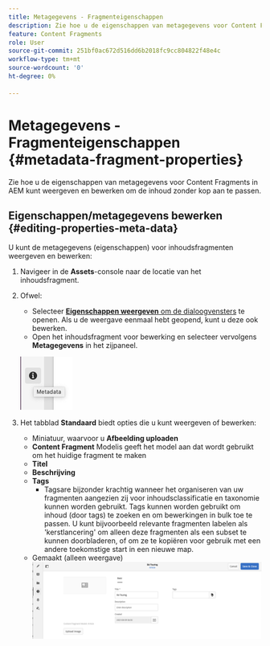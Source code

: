 ```yaml
---
title: Metagegevens - Fragmenteigenschappen
description: Zie hoe u de eigenschappen van metagegevens voor Content Fragments in AEM kunt weergeven en bewerken om de inhoud zonder kop aan te passen.
feature: Content Fragments
role: User
source-git-commit: 251bf0ac672d516dd6b2018fc9cc804822f48e4c
workflow-type: tm+mt
source-wordcount: '0'
ht-degree: 0%

---
```


# Metagegevens - Fragmenteigenschappen {#metadata-fragment-properties}

Zie hoe u de eigenschappen van metagegevens voor Content Fragments in AEM kunt weergeven en bewerken om de inhoud zonder kop aan te passen.

## Eigenschappen/metagegevens bewerken {#editing-properties-meta-data}

U kunt de metagegevens (eigenschappen) voor inhoudsfragmenten weergeven en bewerken:

1. Navigeer in de **Assets**-console naar de locatie van het inhoudsfragment.
2. Ofwel:

   * Selecteer [**Eigenschappen weergeven** om de dialoogvensters](/help/assets/manage-assets.md#editing-properties) te openen. Als u de weergave eenmaal hebt geopend, kunt u deze ook bewerken.
   * Open het inhoudsfragment voor bewerking en selecteer vervolgens **Metagegevens** in het zijpaneel.

   ![metadata](assets/cfm-metadata-01.png)

3. Het tabblad **Standaard** biedt opties die u kunt weergeven of bewerken:

   * Miniatuur, waarvoor u **Afbeelding uploaden**
   * **Content Fragment** Modelis geeft het model aan dat wordt gebruikt om het huidige fragment te maken
   * **Titel**
   * **Beschrijving**
   * **Tags**
      * [](/help/sites-authoring/tags.md) Tagsare bijzonder krachtig wanneer het organiseren van uw fragmenten aangezien zij voor inhoudsclassificatie en taxonomie kunnen worden gebruikt. Tags kunnen worden gebruikt om inhoud (door tags) te zoeken en om bewerkingen in bulk toe te passen.
U kunt bijvoorbeeld relevante fragmenten labelen als &#39;kerstlancering&#39; om alleen deze fragmenten als een subset te kunnen doorbladeren, of om ze te kopiëren voor gebruik met een andere toekomstige start in een nieuwe map.
   * Gemaakt (alleen weergave)
   ![metagegevens](assets/cfm-metadata-02.png)
